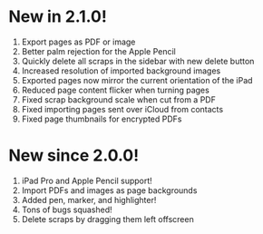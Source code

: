 # New in 2.1.0!

1. Export pages as PDF or image
2. Better palm rejection for the Apple Pencil
3. Quickly delete all scraps in the sidebar with new delete button
4. Increased resolution of imported background images
5. Exported pages now mirror the current orientation of the iPad
6. Reduced page content flicker when turning pages
7. Fixed scrap background scale when cut from a PDF
8. Fixed importing pages sent over iCloud from contacts
9. Fixed page thumbnails for encrypted PDFs


# New since 2.0.0!
1. iPad Pro and Apple Pencil support!
2. Import PDFs and images as page backgrounds
3. Added pen, marker, and highlighter!
4. Tons of bugs squashed!
5. Delete scraps by dragging them left offscreen
